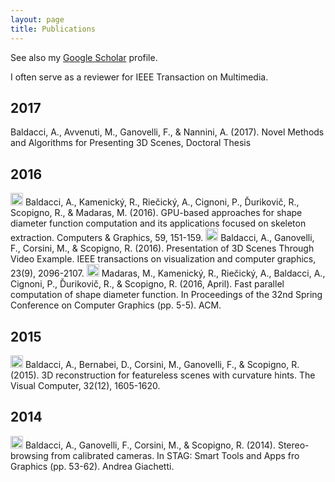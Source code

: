 ```yaml
---
layout: page
title: Publications
---
```


See also my [Google Scholar](https://scholar.google.com/citations?user=Afxi0cYAAAAJ&hl=it&oi=ao) profile.

I often serve as a reviewer for IEEE Transaction on Multimedia.

## 2017

Baldacci, A., Avvenuti, M., Ganovelli, F., & Nannini, A. (2017). Novel Methods and Algorithms for Presenting 3D Scenes, Doctoral Thesis

## 2016

<img src="../img/journal-article.png" height="20px">
Baldacci, A., Kamenický, R., Riečický, A., Cignoni, P., Ďurikovič, R., Scopigno, R., & Madaras, M. (2016). GPU-based approaches for shape diameter function computation and its applications focused on skeleton extraction. Computers & Graphics, 59, 151-159.

<img src="../img/journal-article.png" height="20px">
Baldacci, A., Ganovelli, F., Corsini, M., & Scopigno, R. (2016). Presentation of 3D Scenes Through Video Example. IEEE transactions on visualization and computer graphics, 23(9), 2096-2107.

<img src="../img/conference-paper.png" height="20px">
Madaras, M., Kamenický, R., Riečický, A., Baldacci, A., Cignoni, P., Ďurikovič, R., & Scopigno, R. (2016, April). Fast parallel computation of shape diameter function. In Proceedings of the 32nd Spring Conference on Computer Graphics (pp. 5-5). ACM.

## 2015

<img src="../img/journal-article.png" height="20px"> 
Baldacci, A., Bernabei, D., Corsini, M., Ganovelli, F., & Scopigno, R. (2015). 3D reconstruction for featureless scenes with curvature hints. The Visual Computer, 32(12), 1605-1620.

## 2014 

<img src="../img/conference-paper.png" height="20px">
Baldacci, A., Ganovelli, F., Corsini, M., & Scopigno, R. (2014). Stereo-browsing from calibrated cameras. In STAG: Smart Tools and Apps fro Graphics (pp. 53-62). Andrea Giachetti.
